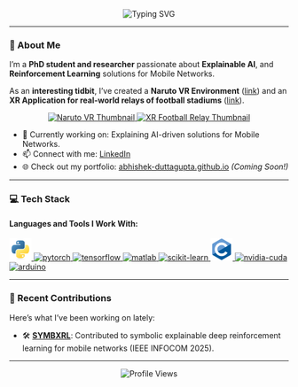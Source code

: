 <div align="center">
  <img src="https://readme-typing-svg.herokuapp.com?font=Fira+Code&size=30&pause=1000&color=00FF00¢er=true&vCenter=true&width=500&lines=👋,+I'm+Abhishek+Duttagupta!" alt="Typing SVG" />
</div>

---

### 🚀 About Me
I’m a **PhD student and researcher** passionate about **Explainable AI**, and **Reinforcement Learning** solutions for Mobile Networks. 

As an **interesting tidbit**, I’ve created a **Naruto VR Environment** ([link](https://youtu.be/HOvs8PGjUCA)) and an **XR Application for real-world relays of football stadiums** ([link](https://youtu.be/YS0dDZ4MoH0)).

<!-- Thumbnails for the projects -->
<div align="center">
  <a href="https://youtu.be/HOvs8PGjUCA">
    <img src="https://img.youtube.com/vi/HOvs8PGjUCA/0.jpg" alt="Naruto VR Thumbnail" width="400" height="300"/>
  </a>
  <a href="https://youtu.be/YS0dDZ4MoH0">
    <img src="https://img.youtube.com/vi/YS0dDZ4MoH0/0.jpg" alt="XR Football Relay Thumbnail" width="400" height="300"/>
  </a>
</div>

- 🔬 Currently working on: Explaining AI-driven solutions for Mobile Networks.
- 📫 Connect with me: [LinkedIn](https://www.linkedin.com/in/iamadg0540/)
- 🌐 Check out my portfolio: [abhishek-duttagupta.github.io](https://abhishek-duttagupta.github.io) *(Coming Soon!)*

---

### 💻 Tech Stack
#### Languages and Tools I Work With:
<p align="left">
  <a href="https://www.python.org" target="_blank" rel="noreferrer">
    <img src="https://raw.githubusercontent.com/devicons/devicon/master/icons/python/python-original.svg" alt="python" width="40" height="40"/>
  </a>
  <a href="https://pytorch.org/" target="_blank" rel="noreferrer">
    <img src="https://www.vectorlogo.zone/logos/pytorch/pytorch-icon.svg" alt="pytorch" width="40" height="40"/>
  </a>
  <a href="https://www.tensorflow.org" target="_blank" rel="noreferrer">
    <img src="https://www.vectorlogo.zone/logos/tensorflow/tensorflow-icon.svg" alt="tensorflow" width="40" height="40"/>
  </a>
  <a href="https://www.mathworks.com/" target="_blank" rel="noreferrer">
    <img src="https://upload.wikimedia.org/wikipedia/commons/2/21/Matlab_Logo.png" alt="matlab" width="40" height="40"/>
  </a>
  <a href="https://scikit-learn.org/" target="_blank" rel="noreferrer">
    <img src="https://upload.wikimedia.org/wikipedia/commons/0/05/Scikit_learn_logo_small.svg" alt="scikit-learn" width="40" height="40"/>
  </a>
  <a href="https://www.cprogramming.com/" target="_blank" rel="noreferrer">
    <img src="https://raw.githubusercontent.com/devicons/devicon/master/icons/c/c-original.svg" alt="c" width="40" height="40"/>
  </a>
  <a href="https://developer.nvidia.com/cuda-zone" target="_blank" rel="noreferrer">
    <img src="https://www.vectorlogo.zone/logos/nvidia/nvidia-icon.svg" alt="nvidia-cuda" width="40" height="40"/>
  </a>
  <a href="https://www.arduino.cc/" target="_blank" rel="noreferrer">
    <img src="https://cdn.worldvectorlogo.com/logos/arduino-1.svg" alt="arduino" width="40" height="40"/>
  </a>
</p>


---

### 📝 Recent Contributions
Here’s what I’ve been working on lately:
- 🛠️ **[SYMBXRL](https://github.com/RAINet-Lab/SYMBXRL)**: Contributed to symbolic explainable deep reinforcement learning for mobile networks (IEEE INFOCOM 2025).

---

<div align="center">
  <img src="https://komarev.com/ghpvc/?username=adg4050&label=Profile+Views&color=brightgreen" alt="Profile Views" />
</div>
